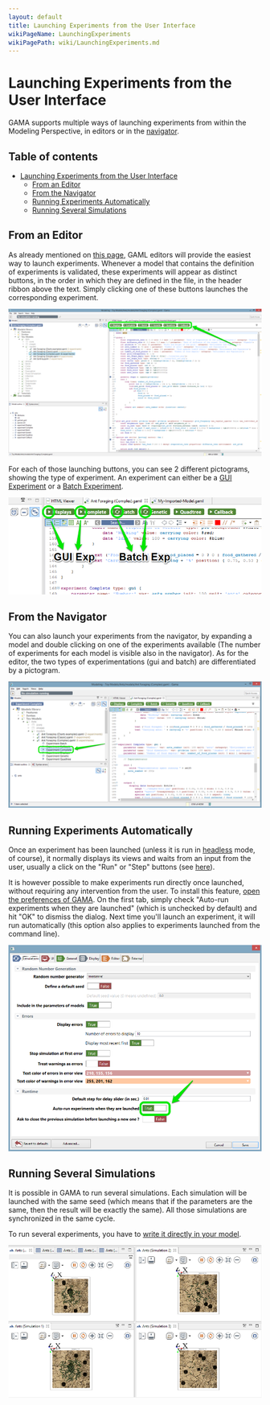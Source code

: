 ```yaml
---
layout: default
title: Launching Experiments from the User Interface
wikiPageName: LaunchingExperiments
wikiPagePath: wiki/LaunchingExperiments.md
---
```


# Launching Experiments from the User Interface



GAMA supports multiple ways of launching experiments from within the Modeling Perspective, in editors or in the [navigator](NavigatingWorkspace).


## Table of contents 

* [Launching Experiments from the User Interface](#launching-experiments-from-the-user-interface)
	* [From an Editor](#from-an-editor)
	* [From the Navigator](#from-the-navigator)
	* [Running Experiments Automatically](#running-experiments-automatically)
	* [Running Several Simulations](#running-several-simulations)



## From an Editor
As already mentioned on [this page](GamlEditorGeneralities), GAML editors will provide the easiest way to launch experiments. Whenever a model that contains the definition of experiments is validated, these experiments will appear as distinct buttons, in the order in which they are defined in the file, in the header ribbon above the text. Simply clicking one of these buttons launches the corresponding experiment.

![images/editor_launch.png](resources/images/runningExperiments/editor_launch.png)

For each of those launching buttons, you can see 2 different pictograms, showing the type of experiment. An experiment can either be a [GUI Experiment](DefiningGUIExperiment) or a [Batch Experiment](BatchExperiments).

![images/editor_different_types_of_experiment.png](resources/images/runningExperiments/editor_different_types_of_experiment.png)


## From the Navigator
You can also launch your experiments from the navigator, by expanding a model and double clicking on one of the experiments available (The number of experiments for each model is visible also in the navigator). As for the editor, the two types of experimentations (gui and batch) are differentiated by a pictogram.

![images/navigator_launch.png](resources/images/runningExperiments/navigator_launch.png)


## Running Experiments Automatically
Once an experiment has been launched (unless it is run in [headless](Headless) mode, of course), it normally displays its views and waits from an input from the user, usually a click on the "Run" or "Step" buttons (see [here](MenusAndCommands)).

It is however possible to make experiments run directly once launched, without requiring any intervention from the user.  To install this feature, [open the preferences of GAMA](Preferences). On the first tab, simply check "Auto-run experiments when they are launched" (which is unchecked by default) and hit "OK" to dismiss the dialog. Next time you'll launch an experiment, it will run automatically (this option also applies to experiments launched from the command line).

![images/prefs_auto_run.png](resources/images/runningExperiments/prefs_auto_run.png)

## Running Several Simulations

It is possible in GAMA to run several simulations. Each simulation will be launched with the same seed (which means that if the parameters are the same, then the result will be exactly the same). All those simulations are synchronized in the same cycle.

To run several experiments, you have to [write it directly in your model](LaunchSeveralSimulations).

![images/run_several_simulations.png](resources/images/runningExperiments/run_several_simulations.png)
